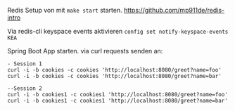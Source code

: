 Redis Setup von mit `make start` starten.
https://github.com/mp911de/redis-intro

Via redis-cli keyspace events aktivieren `config set notify-keyspace-events KEA`

Spring Boot App starten.
via curl requests senden an:

```
- Session 1
curl -i -b cookies -c cookies 'http://localhost:8080/greet?name=foo'
curl -i -b cookies -c cookies 'http://localhost:8080/greet?name=bar'

--Session 2
curl -i -b cookies1 -c cookies1 'http://localhost:8080/greet?name=foo'
curl -i -b cookies1 -c cookies1 'http://localhost:8080/greet?name=bar'
```





